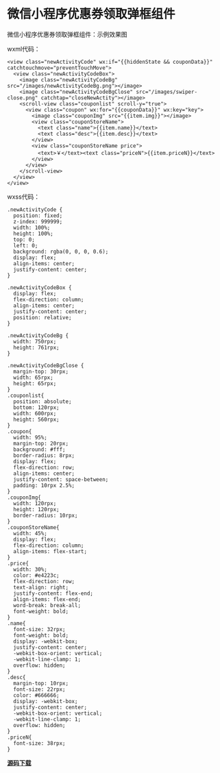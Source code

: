 # 微信小程序优惠券领取弹框组件

微信小程序优惠券领取弹框组件：示例效果图

wxml代码：

	<view class="newActivityCode" wx:if="{{hiddenState && couponData}}" catchtouchmove="preventTouchMove">
	  <view class="newActivityCodeBox">
	    <image class="newActivityCodeBg" src="/images/newActivityCodeBg.png"></image>
	    <image class="newActivityCodeBgClose" src="/images/swiper-close.png" catchtap="closeNewActity"></image>
	    <scroll-view class="couponlist" scroll-y="true">
	      <view class="coupon" wx:for="{{couponData}}" wx:key="key">
	        <image class="couponImg" src="{{item.img}}"></image>
	        <view class="couponStoreName">
	          <text class="name">{{item.name}}</text>
	          <text class="desc">{{item.desc}}</text>
	        </view>
	        <view class="couponStoreName price">
	          <text>￥</text><text class="priceN">{{item.priceN}}</text>
	        </view>
	      </view>
	    </scroll-view>
	  </view>
	</view>

wxss代码：

	.newActivityCode {
	  position: fixed;
	  z-index: 999999;
	  width: 100%;
	  height: 100%;
	  top: 0;
	  left: 0;
	  background: rgba(0, 0, 0, 0.6);
	  display: flex;
	  align-items: center;
	  justify-content: center;
	}
	
	.newActivityCodeBox {
	  display: flex;
	  flex-direction: column;
	  align-items: center;
	  justify-content: center;
	  position: relative;
	}
	
	.newActivityCodeBg {
	  width: 750rpx;
	  height: 761rpx;
	}
	
	.newActivityCodeBgClose {
	  margin-top: 30rpx;
	  width: 65rpx;
	  height: 65rpx;
	}
	.couponlist{
	  position: absolute;
	  bottom: 120rpx;
	  width: 600rpx;
	  height: 560rpx;
	}
	.coupon{
	  width: 95%;
	  margin-top: 20rpx;
	  background: #fff;
	  border-radius: 8rpx;
	  display: flex;
	  flex-direction: row;
	  align-items: center;
	  justify-content: space-between;
	  padding: 10rpx 2.5%;
	}
	.couponImg{
	  width: 120rpx;
	  height: 120rpx;
	  border-radius: 10rpx;
	}
	.couponStoreName{
	  width: 45%;
	  display: flex;
	  flex-direction: column;
	  align-items: flex-start;
	}
	.price{
	  width: 30%;
	  color: #e4223c;
	  flex-direction: row;
	  text-align: right;
	  justify-content: flex-end;
	  align-items: flex-end;
	  word-break: break-all;
	  font-weight: bold;
	}
	.name{
	  font-size: 32rpx;
	  font-weight: bold;
	  display: -webkit-box;
	  justify-content: center;
	  -webkit-box-orient: vertical;
	  -webkit-line-clamp: 1;
	  overflow: hidden;
	}
	.desc{
	  margin-top: 10rpx;
	  font-size: 22rpx;
	  color: #666666;
	  display: -webkit-box;
	  justify-content: center;
	  -webkit-box-orient: vertical;
	  -webkit-line-clamp: 1;
	  overflow: hidden;
	}
	.priceN{
	  font-size: 38rpx;
	}


[**源码下载**](../file/优惠券弹框组件.zip)